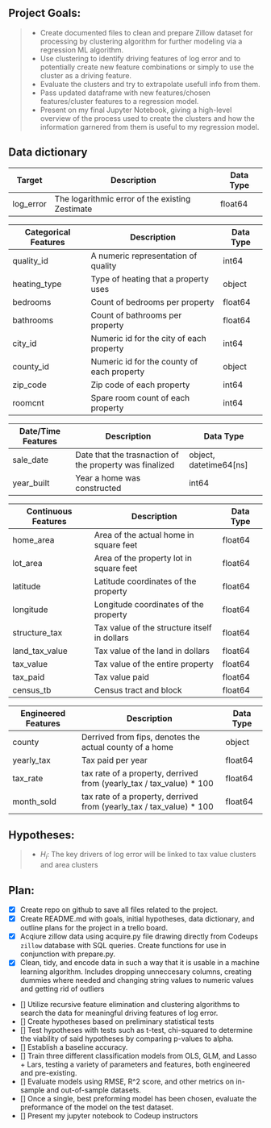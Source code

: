 ## Project Goals:
>    - Create documented files to clean and prepare Zillow dataset for processing by clustering algorithm for further modeling via a regression ML algorithm.
>    - Use clustering to identify driving features of log error and to potentially create new feature combinations or simply to use the cluster as a driving feature.
>    - Evaluate the clusters and try to extrapolate usefull info from them.
>    - Pass updated dataframe with new features/chosen features/cluster features to a regression model.
>    - Present on my final Jupyter Notebook, giving a high-level overview of the process used to create the clusters and how the information garnered from them is useful to my regression model.



## Data dictionary
Target  | Description   | Data Type
--|--|--
log_error    | The logarithmic error of the existing Zestimate | float64

Categorical Features   | Description |    Data Type
--|--|--
quality_id | A numeric representation of quality | int64
heating_type |    Type of heating that a property uses    | object
bedrooms    |   Count of bedrooms per property | float64
bathrooms    |   Count of bathrooms per property | float64
city_id    | Numeric id for the city of each property | int64
county_id    | Numeric id for the county of each property | object
zip_code    | Zip code of each property | int64
roomcnt    | Spare room count of each property | int64


Date/Time Features  | Description | Data Type
--|--|--
sale_date    | Date that the trasnaction of the property was finalized | object, datetime64[ns]
year_built |    Year a home was constructed    | int64

Continuous Features | Description | Data Type
--|--|--
home_area    |   Area of the actual home in square feet | float64
lot_area    |   Area of the property lot in square feet | float64
latitude    | Latitude coordinates of the property | float64
longitude    | Longitude coordinates of the property | float64
structure_tax    | Tax value of the structure itself in dollars | float64
land_tax_value    | Tax value of the land in dollars | float64
tax_value    | Tax value of the entire property | float64
tax_paid    | Tax value paid | float64
census_tb    | Census tract and block | float64


Engineered Features  | Description   | Data Type
--|--|--
county |    Derrived from fips, denotes the actual county of a home    | object
yearly_tax |    Tax paid per year |    float64
tax_rate |    tax rate of a property, derrived from (yearly_tax / tax_value) * 100 |    float64
month_sold |    tax rate of a property, derrived from (yearly_tax / tax_value) * 100 |    float64


## Hypotheses:
>   - $H_{i}$: The key drivers of log error will be linked to tax value clusters and area clusters


## Plan:
- [x] Create repo on github to save all files related to the project.
- [x] Create README.md with goals, initial hypotheses, data dictionary, and outline plans for the project in a trello board.
- [x] Acqiure zillow data using acquire.py file drawing directly from Codeups `zillow` database with SQL queries. Create functions for use in conjunction with prepare.py.
- [x] Clean, tidy, and encode data in such a way that it is usable in a machine learning algorithm. Includes dropping unneccesary columns, creating dummies where needed and changing string values to numeric values and getting rid of outliers
- [] Utilize recursive feature elimination and clustering algorithms to search the data for meaningful driving features of log error.
- [] Create hypotheses based on preliminary statistical tests
- [] Test hypotheses with tests such as t-test, chi-squared to determine the viability of said hypotheses by comparing p-values to alpha.
- [] Establish a baseline accuracy.
- [] Train three different classification models from OLS, GLM, and Lasso + Lars, testing a variety of parameters and features, both engineered and pre-existing.
- [] Evaluate models using RMSE, R^2 score, and other metrics on in-sample and out-of-sample datasets.
- [] Once a single, best preforming model has been chosen, evaluate the preformance of the model on the test dataset.
- [] Present my jupyter notebook to Codeup instructors